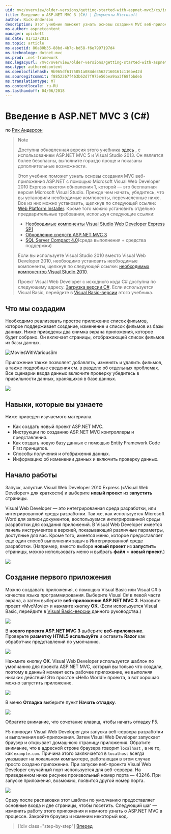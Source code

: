 ```yaml
---
uid: mvc/overview/older-versions/getting-started-with-aspnet-mvc3/cs/intro-to-aspnet-mvc-3
title: Введение в ASP.NET MVC 3 (C#) | Документы Microsoft
author: Rick-Anderson
description: Этот учебник поможет узнать основы создания MVC веб-приложения ASP.NET с помощью Microsoft Visual Web Developer 2010 Express пакетом обновления 1, являющийся...
ms.author: aspnetcontent
manager: wpickett
ms.date: 01/12/2011
ms.topic: article
ms.assetid: 86a80b35-88bd-4b7c-bd58-f6e7997197d4
ms.technology: dotnet-mvc
ms.prod: .net-framework
msc.legacyurl: /mvc/overview/older-versions/getting-started-with-aspnet-mvc3/cs/intro-to-aspnet-mvc-3
msc.type: authoredcontent
ms.openlocfilehash: 9b965df6175051a084de35627160161c116be42d
ms.sourcegitcommit: f8852267f463b62d7f975e56bea9aa3f68fbbdeb
ms.translationtype: MT
ms.contentlocale: ru-RU
ms.lasthandoff: 04/06/2018
---
```

<a name="intro-to-aspnet-mvc-3-c"></a>Введение в ASP.NET MVC 3 (C#)
====================
по [Рик Андерсон](https://github.com/Rick-Anderson)

> > [!NOTE]
> > Доступна обновленная версия этого учебника [здесь](../../../getting-started/introduction/getting-started.md) , с использованием ASP.NET MVC 5 и Visual Studio 2013. Он является более безопасны, выполните гораздо проще и показаны дополнительные возможности.
> 
> 
> Этот учебник поможет узнать основы создания MVC веб-приложения ASP.NET с помощью Microsoft Visual Web Developer 2010 Express пакетом обновления 1, которой — это бесплатная версия Microsoft Visual Studio. Прежде чем начать, убедитесь, что вы установили необходимые компоненты, перечисленные ниже. Все из них можно установить, щелкнув по следующей ссылке: [Web Platform Installer](https://www.microsoft.com/web/gallery/install.aspx?appid=VWD2010SP1Pack). Кроме того можно установить отдельно предварительные требования, используя следующие ссылки:
> 
> - [Необходимые компоненты Visual Studio Web Developer Express SP1](https://www.microsoft.com/web/gallery/install.aspx?appid=VWD2010SP1Pack)
> - [Обновление средств ASP.NET MVC 3](https://www.microsoft.com/web/gallery/install.aspx?appsxml=&amp;appid=MVC3)
> - [SQL Server Compact 4.0](https://www.microsoft.com/web/gallery/install.aspx?appid=SQLCE;SQLCEVSTools_4_0)(среда выполнения + средства поддержки)
> 
> Если вы используете Visual Studio 2010 вместо Visual Web Developer 2010, необходимо установить необходимые компоненты, щелкнув по следующей ссылке: [необходимых компонентов Visual Studio 2010](https://www.microsoft.com/web/gallery/install.aspx?appsxml=&amp;appid=VS2010SP1Pack).
> 
> Проект Visual Web Developer с исходного кода C# доступна по следующему адресу. [Загрузка версии C#](https://code.msdn.microsoft.com/Introduction-to-MVC-3-10d1b098). Если используется Visual Basic, перейдите в [Visual Basic-версии](../vb/intro-to-aspnet-mvc-3.md) этого учебника.


## <a name="what-youll-build"></a>Что мы создадим

Необходимо реализовать простое приложение список фильмов, которое поддерживает создание, изменение и список фильмов из базы данных. Ниже приведены два снимка экрана приложения, которое будет собрано. Он включает страницы, отображающей список фильмов из базы данных.

![MoviesWithVariousSm](intro-to-aspnet-mvc-3/_static/image1.png)

Приложение также позволяет добавлять, изменять и удалить фильмов, а также подробные сведения см. в разделе об отдельных проблемах. Все сценарии ввода данных включите проверку убедитесь в правильности данных, хранящихся в базе данных.

![](intro-to-aspnet-mvc-3/_static/image2.png)

## <a name="skills-youll-learn"></a>Навыки, которые вы узнаете

Ниже приведен изучаемого материала.

- Как создать новый проект ASP.NET MVC.
- Инструкции по созданию ASP.NET MVC контроллеры и представления.
- Как создать новую базу данных с помощью Entity Framework Code First принципов.
- Способы получения и отображения данных.
- Информацию об изменении данных и включить проверку данных.

## <a name="getting-started"></a>Начало работы

Запуск, запустив Visual Web Developer 2010 Express («Visual Web Developer» для краткости) и выберите **новый проект** из **запустить** страницы.

Visual Web Developer — это интегрированная среда разработки, или интегрированной среды разработки. Так же, как используется Microsoft Word для записи документов, воспользуемся интегрированной среды разработки для создания приложений. В Visual Web Developer имеется панель инструментов в верхней, показывающий различные параметры, доступные для вас. Кроме того, имеется меню, которое предоставляет еще один способ выполнения задач в Интегрированной среде разработки. (Например, вместо выбора **новый проект** из **запустить** страницы, можно использовать меню и выбрать **файл** &gt; **новый проект**.)

[![](intro-to-aspnet-mvc-3/_static/image4.png)](intro-to-aspnet-mvc-3/_static/image3.png)

## <a name="creating-your-first-application"></a>Создание первого приложения

Можно создавать приложения, с помощью Visual Basic или Visual C# в качестве языка программирования. Выберите Visual C# в левой части экрана, а затем выберите **веб-приложение ASP.NET MVC 3**. Назовите проект «MvcMovie» и нажмите кнопку **ОК**. (Если используется Visual Basic, перейдите в [Visual Basic-версии](../vb/intro-to-aspnet-mvc-3.md) данного руководства.)

![](intro-to-aspnet-mvc-3/_static/image5.png)

В **нового проекта ASP.NET MVC 3** выберите **веб-приложение**. Проверьте **разметку HTML5 используйте** и оставить **Razor** как обработчик представлений по умолчанию.

![](intro-to-aspnet-mvc-3/_static/image6.png)

Нажмите кнопку **ОК**. Visual Web Developer используется шаблон по умолчанию для проекта ASP.NET MVC, который вы только что создали, поэтому в данный момент есть рабочее приложение, не выполняя никаких действий! Это простое «Hello World!» проекта, а вот хорошая можно запустить приложение.

[![](intro-to-aspnet-mvc-3/_static/image8.png)](intro-to-aspnet-mvc-3/_static/image7.png)

В меню **Отладка** выберите пункт **Начать отладку**.

![](intro-to-aspnet-mvc-3/_static/image9.png)

Обратите внимание, что сочетание клавиш, чтобы начать отладку F5.

F5 приводит Visual Web Developer для запуска веб-сервера разработки и выполнения веб-приложения. Затем Visual Web Developer запускает браузер и открывает домашнюю страницу приложения. Обратите внимание, что в адресной строке браузера говорит `localhost` , а не то, как `example.com`. Причина этого заключается в `localhost` всегда указывает на локальном компьютере, работающая в этом случае просто создано приложение. При запуске веб-проекта Visual Web Developer случайный порт используется для веб-сервера. На приведенном ниже рисунке произвольный номер порта — 43246. При запуске приложения, возможно, появится другой номер порта.

![](intro-to-aspnet-mvc-3/_static/image10.png)

Сразу после распаковки этот шаблон по умолчанию предоставляет основные входа и две страницы, чтобы посетить. Следующий шаг — изменить работу этого приложения и немного узнать о ASP.NET MVC в процессе. Закройте браузер и изменим некоторый код.

> [!div class="step-by-step"]
> [Вперед](adding-a-controller.md)
